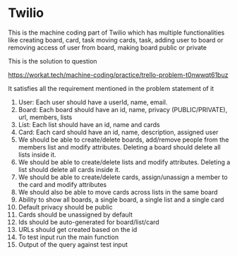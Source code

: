 # Twilio

This is the machine coding part of Twilio which has multiple
functionalities like creating board, card, task moving cards,
task, adding user to board or removing access of user from board,
making board public or private

This is the solution to question

https://workat.tech/machine-coding/practice/trello-problem-t0nwwqt61buz

It satisfies all the requirement mentioned in the problem statement of it

1. User: Each user should have a userId, name, email.
2. Board: Each board should have an id, name, privacy (PUBLIC/PRIVATE), url, members, lists
3. List: Each list should have an id, name and cards
4. Card: Each card should have an id, name, description, assigned user
5. We should be able to create/delete boards, add/remove people from the members list and modify attributes. Deleting a
   board should delete all lists inside it.
6. We should be able to create/delete lists and modify attributes. Deleting a list should delete all cards inside it.
7. We should be able to create/delete cards, assign/unassign a member to the card and modify attributes
8. We should also be able to move cards across lists in the same board
9. Ability to show all boards, a single board, a single list and a single card
10. Default privacy should be public
11. Cards should be unassigned by default
12. Ids should be auto-generated for board/list/card
13. URLs should get created based on the id
14. To test input run the main function
15. Output of the query against test input